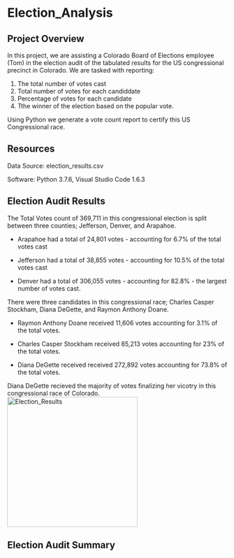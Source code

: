 # Election_Analysis

## Project Overview
In this project, we are assisting a Colorado Board of Elections employee (Tom) in the election audit of the tabulated results for the US congressional precinct in Colorado. We are tasked with reporting: 
1. The total number of votes cast 
2. Total number of votes for each candiddate 
3. Percentage of votes for each candidate
4. Tthe winner of the election based on the popular vote.

Using Python we generate a vote count report to certify this US Congressional race.

## Resources
Data Source: election_results.csv

Software: Python 3.7.6, Visual Studio Code 1.6.3

## Election Audit Results

The Total Votes count of 369,711 in this congressional election is split between three counties; Jefferson, Denver, and Arapahoe.

* Arapahoe had a total of 24,801 votes - accounting for 6.7% of the total votes cast
  
* Jefferson had a total of 38,855 votes - accounting for 10.5% of the total votes cast
  
* Denver had a total of 306,055 votes - accounting for 82.8% - the largest number of votes cast.
 

  
There were three candidates in this congressional race; Charles Casper Stockham, Diana DeGette, and Raymon Anthony Doane.

* Raymon Anthony Doane received 11,606 votes accounting for 3.1% of the total votes.

* Charles Casper Stockham received 85,213 votes accounting for 23% of the total votes.

* Diana DeGette received received 272,892 votes accounting for 73.8% of the total votes.


Diana DeGette recieved the majority of votes finalizing her vicotry in this congressional race of Colorado.
<img width="298" alt="Election_Results" src="https://user-images.githubusercontent.com/95504135/149633395-a449ca45-8408-4ac1-8099-151949b35608.png">
  
## Election Audit Summary

